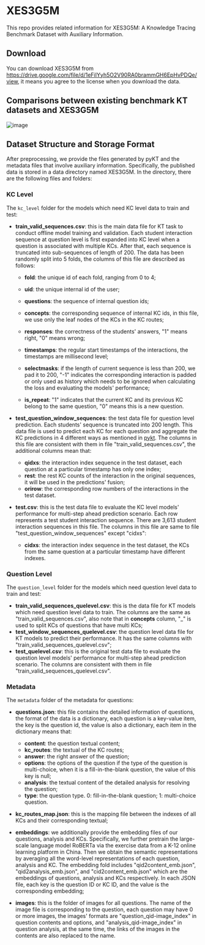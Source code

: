 # XES3G5M

This repo provides related information for XES3G5M: A Knowledge Tracing Benchmark Dataset with Auxiliary Information.

## Download

You can download XES3G5M from https://drive.google.com/file/d/1eFiIYyh5O2V90RA0brammGH6EpHvPDQe/view, it means you agree to the license when you download the data.

## Comparisons between existing benchmark KT datasets and XES3G5M

![image](https://github.com/user-attachments/assets/483fcd4c-2c0d-4457-8a71-782bdba72352)



## Dataset Structure and Storage Format

After preprocessing, we provide the files generated by pyKT and the metadata files that involve auxiliary information. Specifically, the published data is stored in a data directory named XES3G5M. In the directory, there are the following files and folders:

### KC Level

The `kc_level` folder for the models which need KC level data to train and test:

- **train_valid_sequences.csv**: this is the main data file for KT task to conduct offline model training and validation. Each student interaction sequence at question level is first expanded into KC level when a question is associated with multiple KCs. After that, each sequence is truncated into sub-sequences of length of 200. The data has been randomly split into 5 folds, the columns of this file are described as follows:

  - **fold**: the unique id of each fold, ranging from 0 to 4;

  - **uid**: the unique internal id of the user;

  - **questions**: the sequence of internal question ids;

  - **concepts**: the corresponding sequence of internal KC ids, in this file, we use only the leaf nodes of the KCs in the KC routes;
  - **responses**: the correctness of the students' answers, "1" means right, "0" means wrong;
  - **timestamps**: the regular start timestamps of the interactions, the timestamps are millisecond level;
  - **selectmasks**: if the length of current sequence is less than 200, we pad it to 200, "-1" indicates the corresponding interaction is padded or only used as history which needs to be ignored when calculating the loss and evaluating the models' performance;
  - **is_repeat**: "1" indicates that the current KC and its previous KC belong to the same question, "0" means this is a new question.

- **test_question_window_sequences**: the test data file for question level prediction. Each students' sequence is truncated into 200 length. This data file is used to predict each KC for each question and aggregate the KC predictions in 4 different ways as mentioned in [pykt](https://arxiv.org/abs/2206.11460). The columns in this file are consistent with them in file "train_valid_sequences.csv", the additional columns mean that:

  - **qidxs**: the interaction index sequence in the test dataset, each question at a particular timestamp has only
    one index;
  - **rest**: the rest KC counts of the interaction in the original sequences, it will be used in the predictions'
    fusion;
  - **orirow**: the corresponding row numbers of the interactions in the test dataset.

- **test.csv**: this is the test data file to evaluate the KC level models' performance for multi-step ahead prediction scenario. Each row represents a test student interaction sequence. There are 3,613 student interaction sequences in this file. The columns in this file are same to file "test_question_window_sequences" except "cidxs":

  - **cidxs**: the interaction index sequence in the test dataset, the KCs from the same question at a particular timestamp have different indexes.

### Question Level

The `question_level` folder for the models which need question level data to train and test:

- **train_valid_sequences_quelevel.csv**: this is the data file for KT models which need question level data to train. The columns are the same as "train_valid_sequences.csv", also note that in **concepts** column, "\_" is used to split KCs of questions that have multi KCs;
- **test_window_sequences_quelevel.csv**: the question level data file for KT models to predict their performance. It has the same columns with "train_valid_sequences_quelevel.csv";
- **test_quelevel.csv**: this is the original test data file to evaluate the question level models' performance for multi-step ahead prediction scenario. The columns are consistent with them in file "train_valid_sequences_quelevel.csv".

### Metadata

The `metadata` folder of the metadata for questions:

- **questions.json**: this file contains the detailed information of questions, the format of the data is a dictionary, each question is a key-value item, the key is the question id, the value is also a dictionary, each item in the dictionary means that:

  - **content**: the question textual content;
  - **kc_routes**: the textual of the KC routes;
  - **answer**: the right answer of the question;
  - **options**: the options of the question if the type of the question is multi-choice, when it is a fill-in-the-blank question, the value of this key is null;
  - **analysis**: the textual content of the detailed analysis for resolving the question;
  - **type**: the question type. 0: fill-in-the-blank question; 1: multi-choice question.

- **kc_routes_map.json**: this is the mapping file between the indexes of all KCs and their corresponding textual;

- **embeddings**: we additionally provide the embedding files of our questions, analysis and KCs. Specifically, we further pretrain the large-scale language model RoBERTa via the exercise data from a K-12 online learning platform in China. Then we obtain the semantic representations by averaging all the word-level representations of each question, analysis and KC. The embedding fold includes "qid2content_emb.json", "qid2analysis_emb.json", and "cid2content_emb.json" which are the embeddings of questions, analysis and KCs respectively. In each JSON file, each key is the question ID or KC ID, and the value is the corresponding embedding;

- **images**: this is the folder of images for all questions. The name of the image file is corresponding to the question, each question may have 0 or more images, the images' formats are "question_qid-image_index" in question contents and options, and "analysis_qid-image_index" in question analysis, at the same time, the links of the images in the contents are also replaced to the name.
